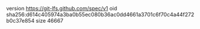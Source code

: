 version https://git-lfs.github.com/spec/v1
oid sha256:d614c405974a3ba0b55ec080b36ac0dd4661a3701c6f70c4a44f272b0c37e854
size 46667
